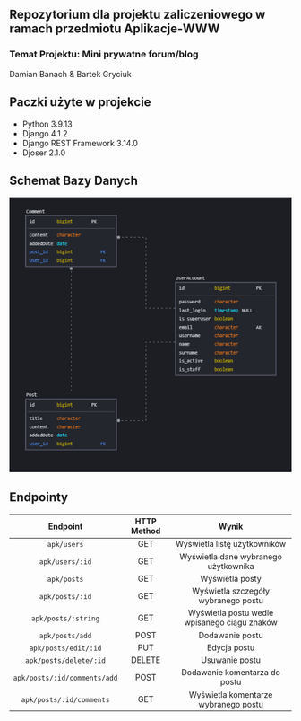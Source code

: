 ## Repozytorium dla projektu zaliczeniowego w ramach przedmiotu Aplikacje-WWW<br/>
### Temat Projektu: **Mini prywatne forum/blog** 
Damian Banach & Bartek Gryciuk

## Paczki użyte w projekcie
* Python 3.9.13
* Django 4.1.2
* Django REST Framework 3.14.0
* Djoser 2.1.0

## Schemat Bazy Danych
![alt text](https://github.com/CieemNy/aplikacje_projekt/blob/feat_comments/db_schema.png?raw=true)

## Endpointy
| Endpoint | HTTP Method | Wynik |
| :--------: | :--------: | :--------: |
| `apk/users` | GET | Wyświetla listę użytkowników |
| `apk/users/:id` | GET | Wyświetla dane wybranego użytkownika |
| `apk/posts` | GET | Wyświetla posty |
| `apk/posts/:id` | GET | Wyświetla szczegóły wybranego postu |
| `apk/posts/:string` | GET | Wyświetla postu wedle wpisanego ciągu znaków |
| `apk/posts/add` | POST | Dodawanie postu |
| `apk/posts/edit/:id` | PUT | Edycja postu |
| `apk/posts/delete/:id` | DELETE | Usuwanie postu |
| `apk/posts/:id/comments/add` | POST | Dodawanie komentarza do postu |
| `apk/posts/:id/comments` | GET | Wyświetla komentarze wybranego postu |

